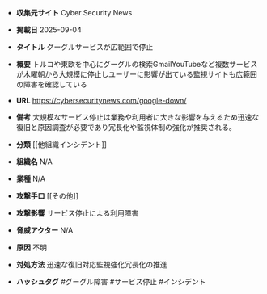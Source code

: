 - **収集元サイト**
Cyber Security News

- **掲載日**
2025-09-04

- **タイトル**
グーグルサービスが広範囲で停止

- **概要**
トルコや東欧を中心にグーグルの検索GmailYouTubeなど複数サービスが木曜朝から大規模に停止しユーザーに影響が出ている監視サイトも広範囲の障害を確認している

- **URL**
https://cybersecuritynews.com/google-down/

- **備考**
大規模なサービス停止は業務や利用者に大きな影響を与えるため迅速な復旧と原因調査が必要であり冗長化や監視体制の強化が推奨される。

- **分類**
[[他組織インシデント]]

- **組織名**
N/A

- **業種**
N/A

- **攻撃手口**
[[その他]]

- **攻撃影響**
サービス停止による利用障害

- **脅威アクター**
N/A

- **原因**
不明

- **対処方法**
迅速な復旧対応監視強化冗長化の推進

- **ハッシュタグ**
#グーグル障害 #サービス停止 #インシデント
